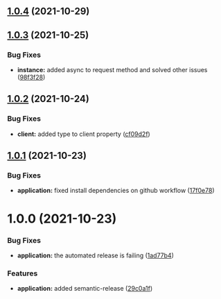 ## [1.0.4](https://github.com/manu2manu/graphql-react-client/compare/v1.0.3...v1.0.4) (2021-10-29)

## [1.0.3](https://github.com/manu2manu/graphql-react-client/compare/v1.0.2...v1.0.3) (2021-10-25)


### Bug Fixes

* **instance:** added async to request method and solved other issues ([98f3f28](https://github.com/manu2manu/graphql-react-client/commit/98f3f287d79e9edf517e309e868399484233530d))

## [1.0.2](https://github.com/manu2manu/graphql-react-client/compare/v1.0.1...v1.0.2) (2021-10-24)


### Bug Fixes

* **client:** added type to client property ([cf09d2f](https://github.com/manu2manu/graphql-react-client/commit/cf09d2f9526717b1e6f5b46049d58dd2c5612059))

## [1.0.1](https://github.com/manu2manu/graphql-react-client/compare/v1.0.0...v1.0.1) (2021-10-23)


### Bug Fixes

* **application:** fixed install dependencies on github workflow ([17f0e78](https://github.com/manu2manu/graphql-react-client/commit/17f0e784a976929b067f9b6df425c47a300f85ef))

# 1.0.0 (2021-10-23)


### Bug Fixes

* **application:** the automated release is failing ([1ad77b4](https://github.com/manu2manu/graphql-react-client/commit/1ad77b4f2bff2569b1e0a351a5458764c04f4074))


### Features

* **application:** added semantic-release ([29c0a1f](https://github.com/manu2manu/graphql-react-client/commit/29c0a1fd660cc85f49d3d58b1dc7b9facb697fd4))
